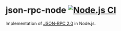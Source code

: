 # json-rpc-node [![Node.js CI](https://github.com/alekic/json-rpc-node/actions/workflows/node.js.yml/badge.svg)](https://github.com/alekic/json-rpc-node/actions/workflows/node.js.yml)

Implementation of [JSON-RPC 2.0](https://www.jsonrpc.org/specification) in Node.js.
